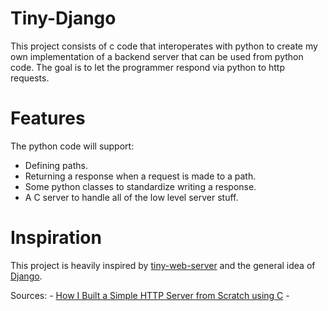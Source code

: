 # Tiny-Django

This project consists of c code that interoperates with python to create my own implementation of a backend server that can be used from python code. The goal is to let the programmer respond via python to http requests.

# Features

The python code will support:

- Defining paths.
- Returning a response when a request is made to a path.
- Some python classes to standardize writing a response.
- A C server to handle all of the low level server stuff.

# Inspiration

This project is heavily inspired by [tiny-web-server](https://github.com/shenfeng/tiny-web-server/tree/master) and the general idea of [Django](https://github.com/django/django).

Sources:
    - [How I Built a Simple HTTP Server from Scratch using C](https://dev.to/jeffreythecoder/how-i-built-a-simple-http-server-from-scratch-using-c-739)
    - 

